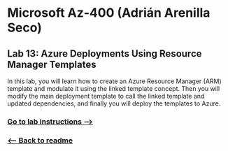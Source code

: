 # Microsoft Az-400 (Adrián Arenilla Seco)

## Lab 13: Azure Deployments Using Resource Manager Templates
In this lab, you will learn how to create an Azure Resource Manager (ARM) template and modulate it using the linked template concept. Then you will modify the main deployment template to call the linked template and updated dependencies, and finally you will deploy the templates to Azure.

### [Go to lab instructions -->](AZ400_M13_Azure_Deployments_Using_Resource_Manager_Templates.md)



### [<-- Back to readme](../README.md)


